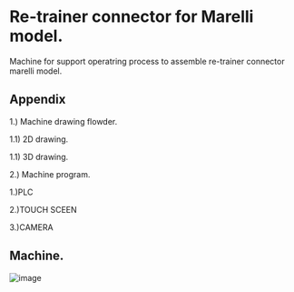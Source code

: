 # Re-trainer connector for Marelli model.

Machine for support operatring process to assemble re-trainer connector marelli model.


## Appendix

1.) Machine drawing flowder.

1.1) 2D drawing.

1.1) 3D drawing.

2.) Machine program.

1.)PLC

2.)TOUCH SCEEN

3.)CAMERA


## Machine.
![image](https://github.com/user-attachments/assets/319185ca-db67-422f-a57a-1f10454fce5a)
